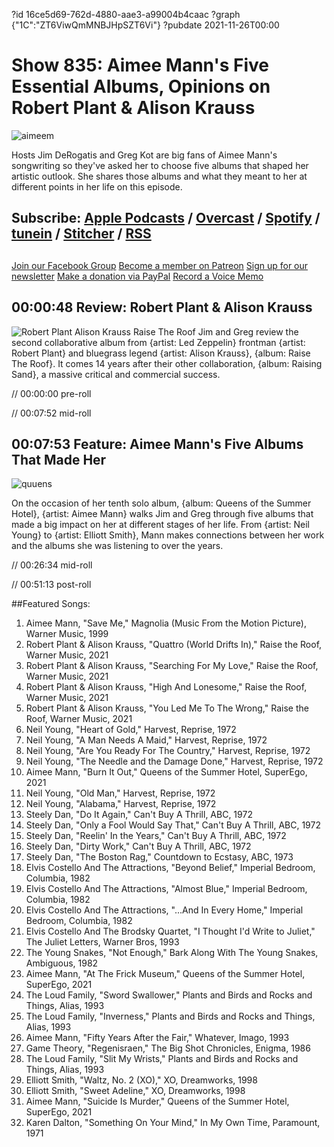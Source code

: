 ?id 16ce5d69-762d-4880-aae3-a99004b4caac
?graph {"1C":"ZT6ViwQmMNBJHpSZT6Vi"}
?pubdate 2021-11-26T00:00
# Show 835: Aimee Mann's Five Essential Albums, Opinions on Robert Plant & Alison Krauss
![aimeem](https://static.soundopinions.org/images/2021/aimee.jpeg)

Hosts Jim DeRogatis and Greg Kot are big fans of Aimee Mann's songwriting so they've asked her to choose five albums that shaped her artistic outlook. She shares those albums and what they meant to her at different points in her life on this episode. 

## Subscribe: [Apple Podcasts](https://itunes.apple.com/us/podcast/sound-opinions/id94793843) / [Overcast](https://overcast.fm/itunes94793843/sound-opinions) / [Spotify](https://open.spotify.com/show/1kNR8YL7TBrQuRxDdS4wtU) / [tunein](https://tunein.com/podcasts/Music-Podcasts/Sound-Opinions-p60273/) / [Stitcher](http://www.stitcher.com/podcast/sound-opinions) / [RSS](https://feeds.simplecast.com/Nn6fjnB0)


##
[Join our Facebook Group](https://bit.ly/3sivr9T)
[Become a member on Patreon](https://bit.ly/3slWZvc)
[Sign up for our newsletter](https://bit.ly/3eEvRnG)
[Make a donation via PayPal](https://bit.ly/3dmt9lU)
[Record a Voice Memo](https://bit.ly/2RyD5Ah)


## 00:00:48 Review: Robert Plant & Alison Krauss

![Robert Plant  Alison Krauss Raise The Roof](https://static.soundopinions.org/assets/835/1C12.jpg)
Jim and Greg review the second collaborative album from {artist: Led Zeppelin} frontman {artist: Robert Plant} and bluegrass legend {artist: Alison Krauss}, {album: Raise The Roof}. It comes 14 years after their other collaboration, {album: Raising Sand}, a massive critical and commercial success.  


// 00:00:00 pre-roll

// 00:07:52 mid-roll

## 00:07:53 Feature: Aimee Mann's Five Albums That Made Her
![quuens](https://static.soundopinions.org/images/2021/quuens.jpeg)

On the occasion of her tenth solo album, {album: Queens of the Summer Hotel}, {artist: Aimee Mann} walks Jim and Greg through five albums that made a big impact on her at different stages of her life. From {artist: Neil Young} to {artist: Elliott Smith}, Mann makes connections between her work and the albums she was listening to over the years.



// 00:26:34 mid-roll

// 00:51:13 post-roll

##Featured Songs:

1. Aimee Mann, "Save Me," Magnolia (Music From the Motion Picture), Warner Music, 1999
1. Robert Plant & Alison Krauss, "Quattro (World Drifts In)," Raise the Roof, Warner Music, 2021
1. Robert Plant & Alison Krauss, "Searching For My Love," Raise the Roof, Warner Music, 2021
1. Robert Plant & Alison Krauss, "High And Lonesome," Raise the Roof, Warner Music, 2021
1. Robert Plant & Alison Krauss, "You Led Me To The Wrong," Raise the Roof, Warner Music, 2021
1. Neil Young, "Heart of Gold," Harvest, Reprise, 1972
1. Neil Young, "A Man Needs A Maid," Harvest, Reprise, 1972
1. Neil Young, "Are You Ready For The Country," Harvest, Reprise, 1972
1. Neil Young, "The Needle and the Damage Done," Harvest, Reprise, 1972
1. Aimee Mann, "Burn It Out," Queens of the Summer Hotel, SuperEgo, 2021
1. Neil Young, "Old Man," Harvest, Reprise, 1972
1. Neil Young, "Alabama," Harvest, Reprise, 1972
1. Steely Dan, "Do It Again," Can't Buy A Thrill, ABC, 1972
1. Steely Dan, "Only a Fool Would Say That," Can't Buy A Thrill, ABC, 1972
1. Steely Dan, "Reelin' In the Years," Can't Buy A Thrill, ABC, 1972
1. Steely Dan, "Dirty Work," Can't Buy A Thrill, ABC, 1972
1. Steely Dan, "The Boston Rag," Countdown to Ecstasy, ABC, 1973
1. Elvis Costello And The Attractions, "Beyond Belief," Imperial Bedroom, Columbia, 1982
1. Elvis Costello And The Attractions, "Almost Blue," Imperial Bedroom, Columbia, 1982
1. Elvis Costello And The Attractions, "...And In Every Home," Imperial Bedroom, Columbia, 1982
1. Elvis Costello And The Brodsky Quartet, "I Thought I'd Write to Juliet," The Juliet Letters, Warner Bros, 1993
1. The Young Snakes, "Not Enough," Bark Along With The Young Snakes, Ambiguous, 1982
1. Aimee Mann, "At The Frick Museum," Queens of the Summer Hotel, SuperEgo, 2021
1. The Loud Family, "Sword Swallower," Plants and Birds and Rocks and Things, Alias, 1993
1. The Loud Family, "Inverness," Plants and Birds and Rocks and Things, Alias, 1993
1. Aimee Mann, "Fifty Years After the Fair," Whatever, Imago, 1993
1. Game Theory, "Regenisraen," The Big Shot Chronicles, Enigma, 1986
1. The Loud Family, "Slit My Wrists," Plants and Birds and Rocks and Things, Alias, 1993
1. Elliott Smith, "Waltz, No. 2 (XO)," XO, Dreamworks, 1998
1. Elliott Smith, "Sweet Adeline," XO, Dreamworks, 1998
1. Aimee Mann, "Suicide Is Murder," Queens of the Summer Hotel, SuperEgo, 2021
1. Karen Dalton, "Something On Your Mind," In My Own Time, Paramount, 1971
